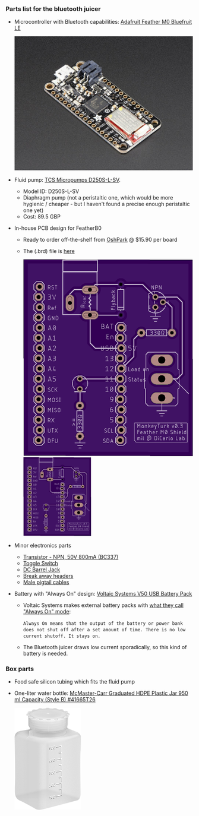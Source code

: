 ### Parts list for the bluetooth juicer 

- Microcontroller with Bluetooth capabilities: [Adafruit Feather M0 Bluefruit LE](https://www.adafruit.com/product/2995)

    ![adafruit feather m0 bluefruit le](bluetooth_juicer/images_of_bluetooth_juicer_parts/adafruit_feather_m0_bluefruit_le.jpg)
- Fluid pump: [TCS Micropumps D250S-L-SV](https://micropumps.co.uk/TCSD200Lrange.htm).
    - Model ID: D250S-L-SV
    - Diaphragm pump (not a peristaltic one, which would be more hygienic / cheaper - but I haven't found a precise enough peristaltic one yet)
    - Cost: 89.5 GBP
    
- In-house PCB design for FeatherB0
    - Ready to order off-the-shelf from [OshPark](https://oshpark.com/shared_projects/wfkguyRQ) @ $15.90 per board
    - The (.brd) file is [here](bluetooth_juicer/bluetooth_juicer_shield_pcb_design.brd)
    
        ![pcb top](bluetooth_juicer/images_of_bluetooth_juicer_parts/images_of_pcb/image_pcb_top.png)
        <img src="bluetooth_juicer/images_of_bluetooth_juicer_parts/images_of_pcb/image_pcb_top.png" width="40%">
    
- Minor electronics parts
    - [Transistor - NPN, 50V 800mA (BC337)](https://www.sparkfun.com/products/13689)
    - [Toggle Switch](https://www.digikey.com/product-detail/en/carling-technologies/2M1-SP2-T1-B1-M2QE/432-1170-ND/668386)
    - [DC Barrel Jack](https://www.sparkfun.com/products/10811)
    - [Break away headers](https://www.sparkfun.com/products/116)
    - [Male pigtail cables](https://www.amazon.com/iMBAPrice-iMBA-CCTV-PGTM-10-Security-Camera-Pigtail/dp/B0054D80LE/)
 
 - Battery with "Always On" design: [Voltaic Systems V50 USB Battery Pack](https://voltaicsystems.com/v50/)
    - Voltaic Systems makes external battery packs with [what they call "Always On" mode](https://voltaicsystems.com/always-on-batteries/): 
        
        `Always On means that the output of the battery or power bank does not shut off after a set amount of time. There is no low current shutoff. It stays on.`
    - The Bluetooth juicer draws low current sporadically, so this kind of battery is needed. 
    
### Box parts 

- Food safe silicon tubing which fits the fluid pump
- One-liter water bottle: [McMaster-Carr Graduated HDPE Plastic Jar 950 ml Capacity (Style B) #41665T26](https://www.mcmaster.com/catalog/127/1875)

    ![water bottle](enclosure/images_of_enclosure_parts/mcmaster_carr_41665t26_waterbottle.png)